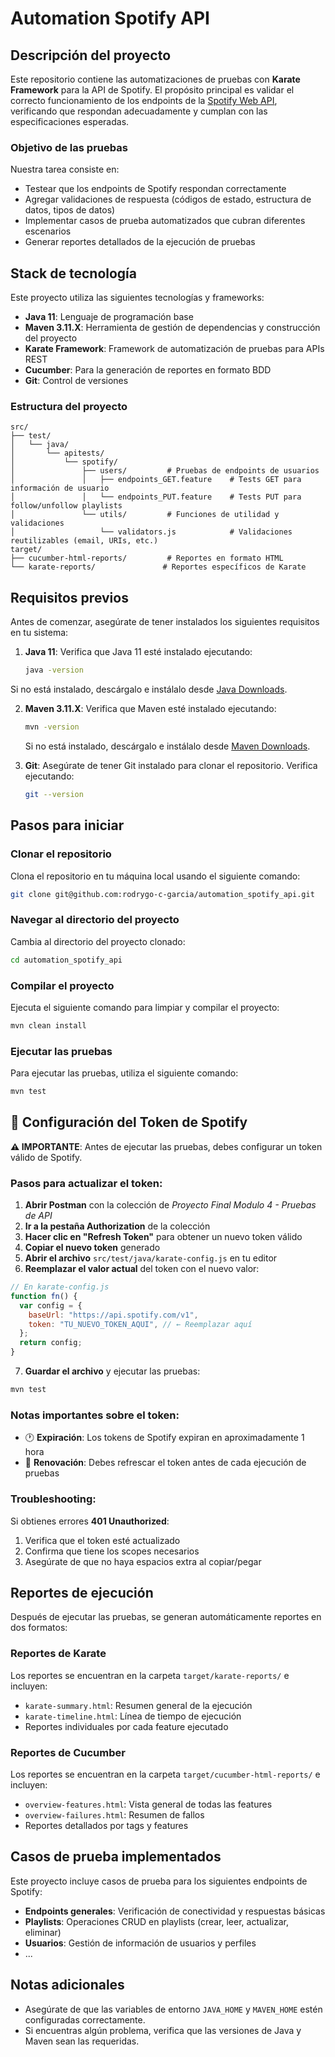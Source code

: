 # Automation Spotify API

## Descripción del proyecto

Este repositorio contiene las automatizaciones de pruebas con **Karate Framework** para la API de Spotify. El propósito principal es validar el correcto funcionamiento de los endpoints de la [Spotify Web API](https://developer.spotify.com/documentation/web-api), verificando que respondan adecuadamente y cumplan con las especificaciones esperadas.

### Objetivo de las pruebas

Nuestra tarea consiste en:

- Testear que los endpoints de Spotify respondan correctamente
- Agregar validaciones de respuesta (códigos de estado, estructura de datos, tipos de datos)
- Implementar casos de prueba automatizados que cubran diferentes escenarios
- Generar reportes detallados de la ejecución de pruebas

## Stack de tecnología

Este proyecto utiliza las siguientes tecnologías y frameworks:

- **Java 11**: Lenguaje de programación base
- **Maven 3.11.X**: Herramienta de gestión de dependencias y construcción del proyecto
- **Karate Framework**: Framework de automatización de pruebas para APIs REST
- **Cucumber**: Para la generación de reportes en formato BDD
- **Git**: Control de versiones

### Estructura del proyecto

```
src/
├── test/
│   └── java/
│       └── apitests/
│           └── spotify/
│               ├── users/         # Pruebas de endpoints de usuarios
│               │   ├── endpoints_GET.feature    # Tests GET para información de usuario
│               │   └── endpoints_PUT.feature    # Tests PUT para follow/unfollow playlists
│               └── utils/         # Funciones de utilidad y validaciones
│                   └── validators.js            # Validaciones reutilizables (email, URIs, etc.)
target/
├── cucumber-html-reports/         # Reportes en formato HTML
└── karate-reports/               # Reportes específicos de Karate
```

## Requisitos previos

Antes de comenzar, asegúrate de tener instalados los siguientes requisitos en tu sistema:

1. **Java 11**: Verifica que Java 11 esté instalado ejecutando:
   ```bash
   java -version
   ```

Si no está instalado, descárgalo e instálalo desde [Java Downloads](https://www.oracle.com/java/technologies/javase-jdk11-downloads.html).

2. **Maven 3.11.X**: Verifica que Maven esté instalado ejecutando:

   ```bash
   mvn -version
   ```

   Si no está instalado, descárgalo e instálalo desde [Maven Downloads](https://maven.apache.org/download.cgi).

3. **Git**: Asegúrate de tener Git instalado para clonar el repositorio. Verifica ejecutando:
   ```bash
   git --version
   ```

## Pasos para iniciar

### Clonar el repositorio

Clona el repositorio en tu máquina local usando el siguiente comando:

```bash
git clone git@github.com:rodrygo-c-garcia/automation_spotify_api.git
```

### Navegar al directorio del proyecto

Cambia al directorio del proyecto clonado:

```bash
cd automation_spotify_api
```

### Compilar el proyecto

Ejecuta el siguiente comando para limpiar y compilar el proyecto:

```bash
mvn clean install
```

### Ejecutar las pruebas

Para ejecutar las pruebas, utiliza el siguiente comando:

```bash
mvn test
```

## 🔑 Configuración del Token de Spotify

**⚠️ IMPORTANTE**: Antes de ejecutar las pruebas, debes configurar un token válido de Spotify.

### Pasos para actualizar el token:

1. **Abrir Postman** con la colección de _Proyecto Final Modulo 4 - Pruebas de API_
2. **Ir a la pestaña Authorization** de la colección
3. **Hacer clic en "Refresh Token"** para obtener un nuevo token válido
4. **Copiar el nuevo token** generado
5. **Abrir el archivo** `src/test/java/karate-config.js` en tu editor
6. **Reemplazar el valor actual** del token con el nuevo valor:

```javascript
// En karate-config.js
function fn() {
  var config = {
    baseUrl: "https://api.spotify.com/v1",
    token: "TU_NUEVO_TOKEN_AQUI", // ← Reemplazar aquí
  };
  return config;
}
```

7. **Guardar el archivo** y ejecutar las pruebas:

```bash
mvn test
```

### Notas importantes sobre el token:

- 🕐 **Expiración**: Los tokens de Spotify expiran en aproximadamente 1 hora
- 🔄 **Renovación**: Debes refrescar el token antes de cada ejecución de pruebas

### Troubleshooting:

Si obtienes errores **401 Unauthorized**:

1. Verifica que el token esté actualizado
2. Confirma que tiene los scopes necesarios
3. Asegúrate de que no haya espacios extra al copiar/pegar

## Reportes de ejecución

Después de ejecutar las pruebas, se generan automáticamente reportes en dos formatos:

### Reportes de Karate

Los reportes se encuentran en la carpeta `target/karate-reports/` e incluyen:

- `karate-summary.html`: Resumen general de la ejecución
- `karate-timeline.html`: Línea de tiempo de ejecución
- Reportes individuales por cada feature ejecutado

### Reportes de Cucumber

Los reportes se encuentran en la carpeta `target/cucumber-html-reports/` e incluyen:

- `overview-features.html`: Vista general de todas las features
- `overview-failures.html`: Resumen de fallos
- Reportes detallados por tags y features

## Casos de prueba implementados

Este proyecto incluye casos de prueba para los siguientes endpoints de Spotify:

- **Endpoints generales**: Verificación de conectividad y respuestas básicas
- **Playlists**: Operaciones CRUD en playlists (crear, leer, actualizar, eliminar)
- **Usuarios**: Gestión de información de usuarios y perfiles
- ...

## Notas adicionales

- Asegúrate de que las variables de entorno `JAVA_HOME` y `MAVEN_HOME` estén configuradas correctamente.
- Si encuentras algún problema, verifica que las versiones de Java y Maven sean las requeridas.
